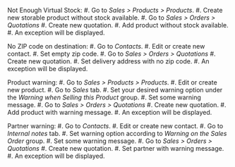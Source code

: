 Not Enough Virtual Stock: \#. Go to *Sales \> Products \> Products*. \#.
Create new storable product without stock available. \#. Go to *Sales \>
Orders \> Quotations* \#. Create new quotation. \#. Add product without
stock available. \#. An exception will be displayed.

No ZIP code on destination: \#. Go to *Contacts*. \#. Edit or create new
contact. \#. Set empty zip code. \#. Go to *Sales \> Orders \>
Quotations* \#. Create new quotation. \#. Set delivery address with no
zip code. \#. An exception will be displayed.

Product warning: \#. Go to *Sales \> Products \> Products*. \#. Edit or
create new product. \#. Go to *Sales* tab. \#. Set your desired warning
option under the *Warning when Selling this Product* group. \#. Set some
warning message. \#. Go to *Sales \> Orders \> Quotations* \#. Create
new quotation. \#. Add product with warning message. \#. An exception
will be displayed.

Partner warning: \#. Go to *Contacts*. \#. Edit or create new contact.
\#. Go to *Internal notes* tab. \#. Set warning option according to
*Warning on the Sales Order* group. \#. Set some warning message. \#. Go
to *Sales \> Orders \> Quotations* \#. Create new quotation. \#. Set
partner with warning message. \#. An exception will be displayed.
